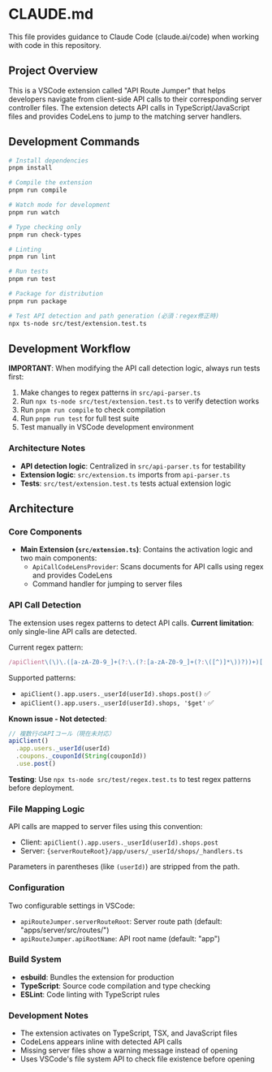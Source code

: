 # CLAUDE.md

This file provides guidance to Claude Code (claude.ai/code) when working with code in this repository.

## Project Overview

This is a VSCode extension called "API Route Jumper" that helps developers navigate from client-side API calls to their corresponding server controller files. The extension detects API calls in TypeScript/JavaScript files and provides CodeLens to jump to the matching server handlers.

## Development Commands

```bash
# Install dependencies
pnpm install

# Compile the extension
pnpm run compile

# Watch mode for development
pnpm run watch

# Type checking only
pnpm run check-types

# Linting
pnpm run lint

# Run tests
pnpm run test

# Package for distribution
pnpm run package

# Test API detection and path generation (必須：regex修正時)
npx ts-node src/test/extension.test.ts
```

## Development Workflow

**IMPORTANT**: When modifying the API call detection logic, always run tests first:

1. Make changes to regex patterns in `src/api-parser.ts`
2. Run `npx ts-node src/test/extension.test.ts` to verify detection works
3. Run `pnpm run compile` to check compilation
4. Run `pnpm run test` for full test suite
5. Test manually in VSCode development environment

### Architecture Notes

- **API detection logic**: Centralized in `src/api-parser.ts` for testability
- **Extension logic**: `src/extension.ts` imports from `api-parser.ts`
- **Tests**: `src/test/extension.test.ts` tests actual extension logic

## Architecture

### Core Components

- **Main Extension (`src/extension.ts`)**: Contains the activation logic and two main components:
  - `ApiCallCodeLensProvider`: Scans documents for API calls using regex and provides CodeLens
  - Command handler for jumping to server files

### API Call Detection

The extension uses regex patterns to detect API calls. **Current limitation**: only single-line API calls are detected.

Current regex pattern:
```typescript
/apiClient\(\)\.([a-zA-Z0-9_]+(?:\.(?:[a-zA-Z0-9_]+(?:\([^)]*\))?))+)[.,]\s*['\"]?(get|post|put|delete|\$get|\$post|\$put|\$delete)['\"]?\b/g
```

Supported patterns:
- `apiClient().app.users._userId(userId).shops.post()` ✅
- `apiClient().app.users._userId(userId).shops, '$get'` ✅

**Known issue - Not detected**:
```javascript
// 複数行のAPIコール（現在未対応）
apiClient()
  .app.users._userId(userId)
  .coupons._couponId(String(couponId))
  .use.post()
```

**Testing**: Use `npx ts-node src/test/regex.test.ts` to test regex patterns before deployment.

### File Mapping Logic

API calls are mapped to server files using this convention:
- Client: `apiClient().app.users._userId(userId).shops.post`
- Server: `{serverRouteRoot}/app/users/_userId/shops/_handlers.ts`

Parameters in parentheses (like `(userId)`) are stripped from the path.

### Configuration

Two configurable settings in VSCode:
- `apiRouteJumper.serverRouteRoot`: Server route path (default: "apps/server/src/routes/")
- `apiRouteJumper.apiRootName`: API root name (default: "app")

### Build System

- **esbuild**: Bundles the extension for production
- **TypeScript**: Source code compilation and type checking
- **ESLint**: Code linting with TypeScript rules

### Development Notes

- The extension activates on TypeScript, TSX, and JavaScript files
- CodeLens appears inline with detected API calls
- Missing server files show a warning message instead of opening
- Uses VSCode's file system API to check file existence before opening